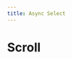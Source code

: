 ```yaml
---
title: Async Select
---
```


# Scroll

<CategoryDesc category="AsyncSelect" />

<br />

<ComponentPreviewGroup
  category="AsyncSelect"
  :components="[
    { name: 'Base', title: '基本用法' },
  ]"
/>
